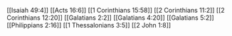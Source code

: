 [[Isaiah 49:4]]
[[Acts 16:6]]
[[1 Corinthians 15:58]]
[[2 Corinthians 11:2]]
[[2 Corinthians 12:20]]
[[Galatians 2:2]]
[[Galatians 4:20]]
[[Galatians 5:2]]
[[Philippians 2:16]]
[[1 Thessalonians 3:5]]
[[2 John 1:8]]
